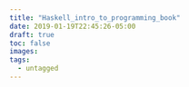 ```yaml
---
title: "Haskell_intro_to_programming_book"
date: 2019-01-19T22:45:26-05:00
draft: true
toc: false
images:
tags: 
  - untagged
---
```


